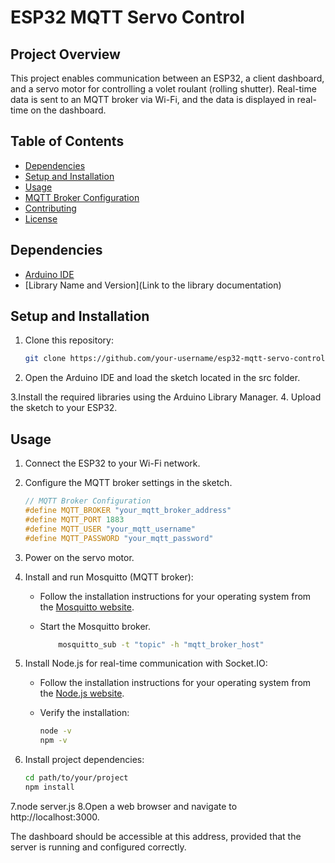 # ESP32 MQTT Servo Control

## Project Overview

This project enables communication between an ESP32, a client dashboard, and a servo motor for controlling a volet roulant (rolling shutter). Real-time data is sent to an MQTT broker via Wi-Fi, and the data is displayed in real-time on the dashboard.

## Table of Contents

- [Dependencies](#dependencies)
- [Setup and Installation](#setup-and-installation)
- [Usage](#usage)
- [MQTT Broker Configuration](#mqtt-broker-configuration)
- [Contributing](#contributing)
- [License](#license)

## Dependencies

- [Arduino IDE](https://www.arduino.cc/en/software)
- [Library Name and Version](Link to the library documentation)

## Setup and Installation

1. Clone this repository:

   ```bash
   git clone https://github.com/your-username/esp32-mqtt-servo-control.git

2. Open the Arduino IDE and load the sketch located in the src folder.

3.Install the required libraries using the Arduino Library Manager.
4. Upload the sketch to your ESP32.
## Usage

1. Connect the ESP32 to your Wi-Fi network.

2. Configure the MQTT broker settings in the sketch.

    ```cpp
    // MQTT Broker Configuration
    #define MQTT_BROKER "your_mqtt_broker_address"
    #define MQTT_PORT 1883
    #define MQTT_USER "your_mqtt_username"
    #define MQTT_PASSWORD "your_mqtt_password"
    ```

3. Power on the servo motor.

4. Install and run Mosquitto (MQTT broker):

   - Follow the installation instructions for your operating system from the [Mosquitto website](https://mosquitto.org/download/).
   - Start the Mosquitto broker.

     ```bash
         mosquitto_sub -t "topic" -h "mqtt_broker_host"

     ```

5. Install Node.js for real-time communication with Socket.IO:

   - Follow the installation instructions for your operating system from the [Node.js website](https://nodejs.org/).
   - Verify the installation:

     ```bash
     node -v
     npm -v
     ```

6. Install project dependencies:

   ```bash
   cd path/to/your/project
   npm install

7.node server.js
8.Open a web browser and navigate to http://localhost:3000.

The dashboard should be accessible at this address, provided that the server is running and configured correctly.
